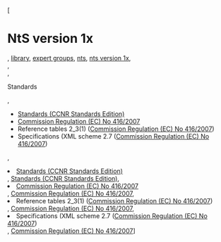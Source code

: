 [

# NtS version 1x

, <a href="http://www.ris.eu/library" style="text-transform:lowercase;">Library</a>, <a href="http://www.ris.eu/library/expert_groups" style="text-transform:lowercase;">Expert Groups</a>, <a href="http://www.ris.eu/library/expert_groups/nts" style="text-transform:lowercase;">NtS</a>, <a href="http://www.ris.eu/library/expert_groups/nts/nts_version_1x" style="text-transform:lowercase;">NtS version 1x</a>,   
,   
, 

Standards

, 

*   [Standards (CCNR Standards Edition)](http://www.ccr-zkr.org/13020700-en.html#05)
*   [Commission Regulation (EC) No 416/2007](http://eur-lex.europa.eu/LexUriServ/LexUriServ.do?uri=OJ:L:2007:105:0088:0253:EN:PDF)
*   Reference tables 2\_3(1) ([Commission Regulation (EC) No 416/2007](http://eur-lex.europa.eu/LexUriServ/LexUriServ.do?uri=OJ:L:2007:105:0088:0253:EN:PDF))&nbsp;
*   Specifications (XML scheme 2.7 ([Commission Regulation (EC) No 416/2007](http://eur-lex.europa.eu/LexUriServ/LexUriServ.do?uri=OJ:L:2007:105:0088:0253:EN:PDF))

, <li><a href="http://www.ccr-zkr.org/13020700-en.html#05">Standards (CCNR Standards Edition)</a></li>, [Standards (CCNR Standards Edition)](http://www.ccr-zkr.org/13020700-en.html#05), <li><a href="http://eur-lex.europa.eu/LexUriServ/LexUriServ.do?uri=OJ:L:2007:105:0088:0253:EN:PDF">Commission Regulation (EC) No 416/2007</a></li>, [Commission Regulation (EC) No 416/2007](http://eur-lex.europa.eu/LexUriServ/LexUriServ.do?uri=OJ:L:2007:105:0088:0253:EN:PDF), <li>Reference tables 2\_3(1) (<a href="http://eur-lex.europa.eu/LexUriServ/LexUriServ.do?uri=OJ:L:2007:105:0088:0253:EN:PDF">Commission Regulation (EC) No 416/2007</a>)&nbsp;</li>, [Commission Regulation (EC) No 416/2007](http://eur-lex.europa.eu/LexUriServ/LexUriServ.do?uri=OJ:L:2007:105:0088:0253:EN:PDF), <li>Specifications (XML scheme 2.7 (<a href="http://eur-lex.europa.eu/LexUriServ/LexUriServ.do?uri=OJ:L:2007:105:0088:0253:EN:PDF">Commission Regulation (EC) No 416/2007</a>)</li>, [Commission Regulation (EC) No 416/2007](http://eur-lex.europa.eu/LexUriServ/LexUriServ.do?uri=OJ:L:2007:105:0088:0253:EN:PDF)]